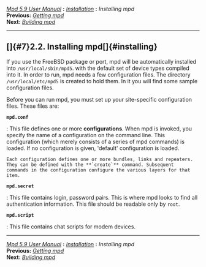 [*Mpd 5.9 User Manual*](mpd.html) **:** [*Installation*](mpd5.html)
**:** *Installing mpd*\
**Previous:** [*Getting mpd*](mpd6.html)\
**Next:** [*Building mpd*](mpd8.html)

------------------------------------------------------------------------

## []{#7}2.2. Installing mpd[]{#installing}

If you use the FreeBSD package or port, mpd will be automatically
installed into `/usr/local/sbin/mpd5`. with the default set of device
types compiled into it. In order to run, mpd needs a few configuration
files. The directory `/usr/local/etc/mpd5` is created to hold them. In
it you will find some sample configuration files.

Before you can run mpd, you must set up your site-specific configuration
files. These files are:

****`mpd.conf`****

:   This file defines one or more **configurations**. When mpd is
    invoked, you specify the name of a configuration on the command
    line. This configuration (which merely consists of a series of mpd
    commands) is loaded. If no configuration is given, \'default\'
    configuration is loaded.

    Each configuration defines one or more bundles, links and repeaters.
    They can be defined with the **`create`** command. Subsequent
    commands in the configuration configure the various layers for that
    item.

****`mpd.secret`****

:   This file contains login, password pairs. This is where mpd looks to
    find all authentication information. This file should be readable
    only by `root`.

****`mpd.script`****

:   This file contains chat scripts for modem devices.

------------------------------------------------------------------------

[*Mpd 5.9 User Manual*](mpd.html) **:** [*Installation*](mpd5.html)
**:** *Installing mpd*\
**Previous:** [*Getting mpd*](mpd6.html)\
**Next:** [*Building mpd*](mpd8.html)

